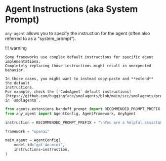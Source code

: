 # Agent Instructions (aka System Prompt)

`any-agent` allows you to specify the instruction for the agent (often also referred to as a "system_prompt").

!!! warning

    Some frameworks use complex default instructions for specific agent implementations.
    Completely replacing those instructions might result in unexpected behavior.

    In those cases, you might want to instead copy-paste and **extend** the default
    instructions.
    For example, check the [`CodeAgent` default instructions](https://github.com/huggingface/smolagents/blob/main/src/smolagents/prompts/code_agent.yaml) in `smolagents`.


```python
from agents.extensions.handoff_prompt import RECOMMENDED_PROMPT_PREFIX
from any_agent import AgentConfig, AgentFramework, AnyAgent

instruction = RECOMMENDED_PROMPT_PREFIX + "\nYou are a helpful assistant that can navigate the web."

framework = "openai"

main_agent = AgentConfig(
    model_id="gpt-4o-mini",
    instructions=instruction,
)
```
